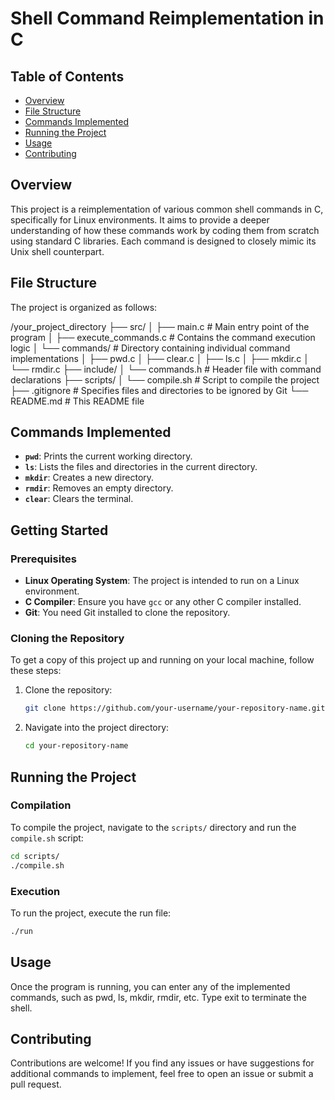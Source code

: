 # Shell Command Reimplementation in C


## Table of Contents

- [Overview](#overview)
- [File Structure](#file-structure)
- [Commands Implemented](#commands-implemented)
- [Running the Project](#running-the-project)
- [Usage](#Usage)
- [Contributing](#contributing)







## Overview

This project is a reimplementation of various common shell commands in C, specifically for Linux environments. It aims to provide a deeper understanding of how these commands work by coding them from scratch using standard C libraries. Each command is designed to closely mimic its Unix shell counterpart.

## File Structure

The project is organized as follows:

/your_project_directory
├── src/
│   ├── main.c                    # Main entry point of the program
│   ├── execute_commands.c        # Contains the command execution logic
│   └── commands/                 # Directory containing individual command implementations
│       ├── pwd.c
│       ├── clear.c
│       ├── ls.c
│       ├── mkdir.c
│       └── rmdir.c
├── include/
│   └── commands.h                # Header file with command declarations
├── scripts/
│   └── compile.sh                # Script to compile the project
├── .gitignore                    # Specifies files and directories to be ignored by Git
└── README.md                     # This README file


## Commands Implemented

- **`pwd`**: Prints the current working directory.
- **`ls`**: Lists the files and directories in the current directory.
- **`mkdir`**: Creates a new directory.
- **`rmdir`**: Removes an empty directory.
- **`clear`**: Clears the terminal.


## Getting Started

### Prerequisites

- **Linux Operating System**: The project is intended to run on a Linux environment.
- **C Compiler**: Ensure you have `gcc` or any other C compiler installed.
- **Git**: You need Git installed to clone the repository.

### Cloning the Repository

To get a copy of this project up and running on your local machine, follow these steps:

1. Clone the repository:

    ```sh
    git clone https://github.com/your-username/your-repository-name.git
    ```

2. Navigate into the project directory:

    ```sh
    cd your-repository-name
    ```

## Running the Project

### Compilation

To compile the project, navigate to the `scripts/` directory and run the `compile.sh` script:

```sh
cd scripts/
./compile.sh
```

### Execution
To run the project, execute the run file:

```sh
./run
```

## Usage

Once the program is running, you can enter any of the implemented commands, such as pwd, ls, mkdir, rmdir, etc. Type exit to terminate the shell.

## Contributing

Contributions are welcome! If you find any issues or have suggestions for additional commands to implement, feel free to open an issue or submit a pull request.


